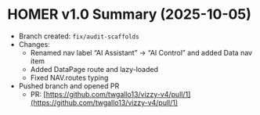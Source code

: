 # HOMER v1.0 Summary (2025-10-05)

- Branch created: `fix/audit-scaffolds`
- Changes:
  - Renamed nav label “AI Assistant” → “AI Control” and added Data nav item
  - Added DataPage route and lazy-loaded
  - Fixed NAV.routes typing
- Pushed branch and opened PR
  - PR: [https://github.com/twgallo13/vizzy-v4/pull/1](https://github.com/twgallo13/vizzy-v4/pull/1)

